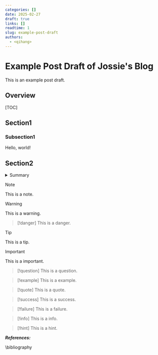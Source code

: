 ```yaml
---
categories: []
date: 2025-02-27
draft: true
links: []
readtime: 1
slug: example-post-draft
authors:
  - <qihang>
---
```

# Example Post Draft of Jossie's Blog
This is an example post draft.
<!-- more -->
## Overview
[TOC]
## Section1
### Subsection1
Hello, world!
## Section2

<details markdown="1">
<summary>Summary</summary>

## This is a summary.

</details>

>[!note]
> This is a note.

>[!warning]
> This is a warning.

>[!danger]
> This is a danger.

>[!tip]
> This is a tip.

>[!important]
> This is a important.

>[!question]
> This is a question.

>[!example]
> This is a example.

>[!quote]
> This is a quote.

>[!success]
> This is a success.

>[!failure]
> This is a failure.

>[!info]
> This is a info.

>[!hint]
> This is a hint.



***References:***

\bibliography

